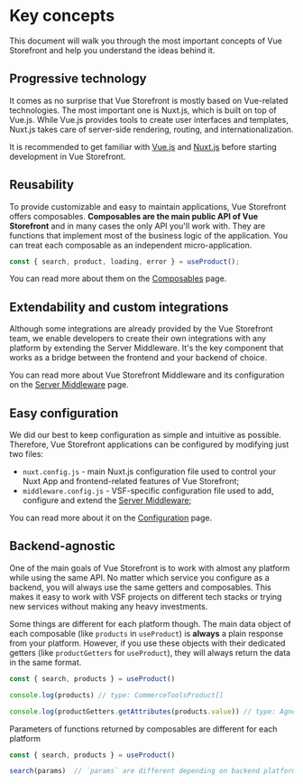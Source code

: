 # Key concepts

This document will walk you through the most important concepts of Vue Storefront and help you understand the ideas behind it.


## Progressive technology

It comes as no surprise that Vue Storefront is mostly based on Vue-related technologies. The most important one is Nuxt.js, which is built on top of Vue.js. While Vue.js provides tools to create user interfaces and 
templates, Nuxt.js takes care of server-side rendering, routing, and internationalization.

It is recommended to get familiar with [Vue.js](https://vuejs.org/) and [Nuxt.js](https://nuxtjs.org/)
before starting development in Vue Storefront.

## Reusability

To provide customizable and easy to maintain applications, Vue
Storefront offers composables. 
**Composables are the main public API of Vue Storefront** and in many cases the only API you'll work with. They are functions that implement most of the business logic of the application. You can treat each composable as an independent micro-application.

```js
const { search, product, loading, error } = useProduct();
```

You can read more about them on the [Composables](/guide/composables.html) page.

## Extendability and custom integrations

Although some integrations are already provided by the Vue Storefront team, we enable developers to create their own integrations with any platform by extending the Server Middleware. It's the key component that works as a bridge between the frontend and your backend of choice.

You can read more about Vue Storefront Middleware and its configuration on the [Server Middleware](/advanced/server-middleware.html)
page.

## Easy configuration

We did our best to keep configuration as simple and intuitive as possible. Therefore, Vue Storefront
applications can be configured by modifying just two files:

- `nuxt.config.js` - main Nuxt.js configuration file used to control your Nuxt App and frontend-related features of Vue Storefront;
- `middleware.config.js` - VSF-specific configuration file used to add, configure and extend the [Server Middleware](/advanced/server-middleware.html);

You can read more about it on the [Configuration](/guide/configuration.html) page.

## Backend-agnostic

One of the main goals of Vue Storefront is to work with almost any platform while using the same API.
No matter which service you configure as a backend, you will always use the same getters and composables.
This makes it easy to work with VSF projects on different tech stacks or trying new services without making any heavy investments.

Some things are different for each platform though. The main data object of each composable
(like `products` in `useProduct`) is **always** a plain response from your platform. However, if you use these objects with their dedicated getters (like `productGetters` for `useProduct`), they will always return the data in the same format.

```js
const { search, products } = useProduct()

console.log(products) // type: CommerceToolsProduct[]

console.log(productGetters.getAttributes(products.value)) // type: AgnosticProductAttribute[]
```

Parameters of functions returned by composables are different for each platform

```js
const { search, products } = useProduct()

search(params)  // `params` are different depending on backend platform
```
